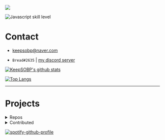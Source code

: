 ![](https://cdn.statically.io/og/%7B%F0%9F%91%8B%20Hello%20World!%20%F0%9F%8D%9E%7D.png)

![Javascript skill level](https://img.shields.io/badge/Javascript-beginner-green?style=for-the-badge&logo=javascript)

# Contact

- keepsobp@naver.com

- `Bread#2635` | [my discord server](https://discord.link/bread)


[![KeepSOBP's github stats](https://github-readme-stats.vercel.app/api?username=KeepSOBP&show_icons=true)](https://github.com/anuraghazra/github-readme-stats)

[![Top Langs](https://github-readme-stats.vercel.app/api/top-langs/?username=KeepSOBP&layout=compact)](https://github.com/KeepSOBP?tab=repositories)

----

# Projects

<details>
  <summary>Repos</summary>

Planned | ~~Osu!lazer private server, [Keesu](https://github.com/osukeesu)~~

[![](https://github-readme-stats.vercel.app/api/pin/?username=keepsobp&repo=hikari)](https://github.com/keepsobp/hikari)
[![](https://github-readme-stats.vercel.app/api/pin/?username=keepsobp&repo=blog)](https://github.com/keepsobp/blog)
[![](https://github-readme-stats.vercel.app/api/pin/?username=keepsobp&repo=dame)](https://github.com/keepsobp/dame)
[![](https://github-readme-stats.vercel.app/api/pin/?username=keepsobp&repo=youtube-box)](https://github.com/keepsobp/youtube-box)

</details>
<details>
  <summary>Contributed</summary>

[![](https://github-readme-stats.vercel.app/api/pin/?username=ironkinoko&repo=e-hentai-view&show_owner=true)](https://github.com/IronKinoko/e-hentai-view)
[![](https://github-readme-stats.vercel.app/api/pin/?username=InfinityGhost&repo=TabletDriverFilters&show_owner=true)](https://github.com/InfinityGhost/TabletDriverFilters)

</details>


[![spotify-github-profile](https://spotify-github-profile.vercel.app/api/view?uid=wsbdalxzi045ls0ej48cueu12&cover_image=true&theme=default)](https://spotify-github-profile.vercel.app/api/view?uid=wsbdalxzi045ls0ej48cueu12&redirect=true)
